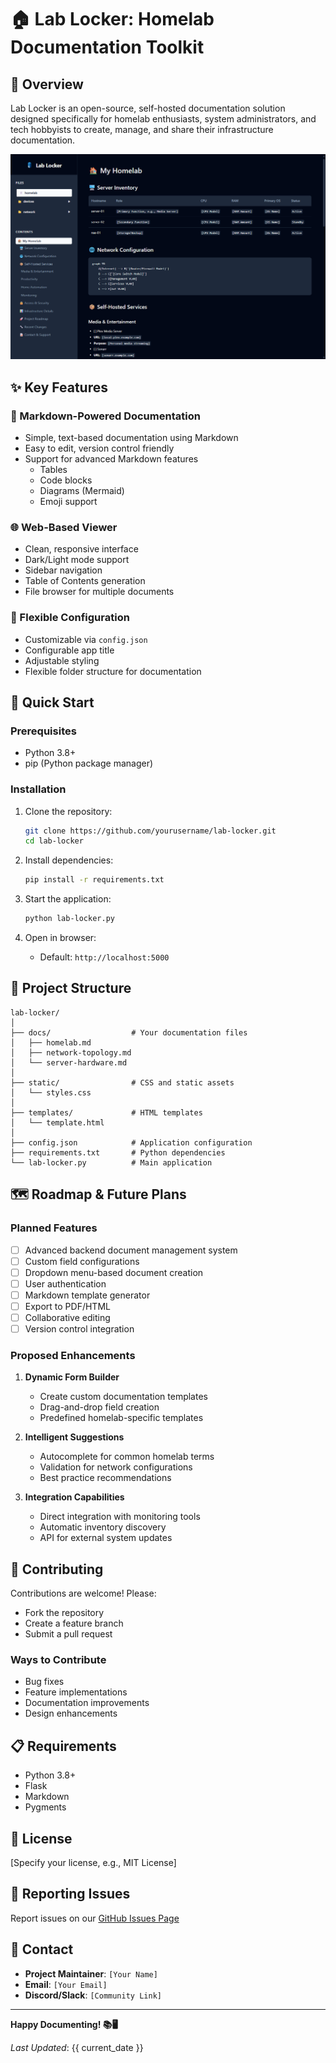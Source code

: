 # 🏠 Lab Locker: Homelab Documentation Toolkit

## 🌟 Overview

Lab Locker is an open-source, self-hosted documentation solution designed specifically for homelab enthusiasts, system administrators, and tech hobbyists to create, manage, and share their infrastructure documentation.

![Lab Locker Preview](preview.png)

## ✨ Key Features

### 📄 Markdown-Powered Documentation
- Simple, text-based documentation using Markdown
- Easy to edit, version control friendly
- Support for advanced Markdown features
  - Tables
  - Code blocks
  - Diagrams (Mermaid)
  - Emoji support

### 🌐 Web-Based Viewer
- Clean, responsive interface
- Dark/Light mode support
- Sidebar navigation
- Table of Contents generation
- File browser for multiple documents

### 🔧 Flexible Configuration
- Customizable via `config.json`
- Configurable app title
- Adjustable styling
- Flexible folder structure for documentation

## 🚀 Quick Start

### Prerequisites
- Python 3.8+
- pip (Python package manager)

### Installation
1. Clone the repository:
   ```bash
   git clone https://github.com/yourusername/lab-locker.git
   cd lab-locker
   ```

2. Install dependencies:
   ```bash
   pip install -r requirements.txt
   ```

3. Start the application:
   ```bash
   python lab-locker.py
   ```

4. Open in browser:
   - Default: `http://localhost:5000`

## 📂 Project Structure

```
lab-locker/
│
├── docs/                  # Your documentation files
│   ├── homelab.md
│   ├── network-topology.md
│   └── server-hardware.md
│
├── static/                # CSS and static assets
│   └── styles.css
│
├── templates/             # HTML templates
│   └── template.html
│
├── config.json            # Application configuration
├── requirements.txt       # Python dependencies
└── lab-locker.py          # Main application
```

## 🗺️ Roadmap & Future Plans

### Planned Features
- [ ] Advanced backend document management system
- [ ] Custom field configurations
- [ ] Dropdown menu-based document creation
- [ ] User authentication
- [ ] Markdown template generator
- [ ] Export to PDF/HTML
- [ ] Collaborative editing
- [ ] Version control integration

### Proposed Enhancements
1. **Dynamic Form Builder**
   - Create custom documentation templates
   - Drag-and-drop field creation
   - Predefined homelab-specific templates

2. **Intelligent Suggestions**
   - Autocomplete for common homelab terms
   - Validation for network configurations
   - Best practice recommendations

3. **Integration Capabilities**
   - Direct integration with monitoring tools
   - Automatic inventory discovery
   - API for external system updates

## 🤝 Contributing

Contributions are welcome! Please:
- Fork the repository
- Create a feature branch
- Submit a pull request

### Ways to Contribute
- Bug fixes
- Feature implementations
- Documentation improvements
- Design enhancements

## 📋 Requirements

- Python 3.8+
- Flask
- Markdown
- Pygments

## 📄 License

[Specify your license, e.g., MIT License]

## 🐛 Reporting Issues

Report issues on our [GitHub Issues Page](https://github.com/yourusername/lab-locker/issues)

## 📧 Contact

- **Project Maintainer**: `[Your Name]`
- **Email**: `[Your Email]`
- **Discord/Slack**: `[Community Link]`

---

**Happy Documenting! 📚🖥️**

*Last Updated*: {{ current_date }}
